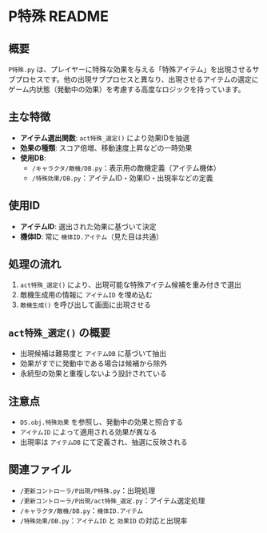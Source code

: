 # P特殊 README

## 概要
`P特殊.py` は、プレイヤーに特殊な効果を与える「特殊アイテム」を出現させるサブプロセスです。他の出現サブプロセスと異なり、出現させるアイテムの選定にゲーム内状態（発動中の効果）を考慮する高度なロジックを持っています。

## 主な特徴
- **アイテム選出関数**: `act特殊_選定()` により効果IDを抽選
- **効果の種類**: スコア倍増、移動速度上昇などの一時効果
- **使用DB**:
  - `/キャラクタ/敵機/DB.py`：表示用の敵機定義（アイテム機体）
  - `/特殊効果/DB.py`：アイテムID・効果ID・出現率などの定義

## 使用ID
- **アイテムID**: 選出された効果に基づいて決定
- **機体ID**: 常に `機体ID.アイテム`（見た目は共通）

## 処理の流れ
1. `act特殊_選定()` により、出現可能な特殊アイテム候補を重み付きで選出
2. 敵機生成用の情報に `アイテムID` を埋め込む
3. `敵機生成()` を呼び出して画面に出現させる

## `act特殊_選定()` の概要
- 出現候補は難易度と `アイテムDB` に基づいて抽出
- 効果がすでに発動中である場合は候補から除外
- 永続型の効果と重複しないよう設計されている

## 注意点
- `DS.obj.特殊効果` を参照し、発動中の効果と照合する
- `アイテムID` によって適用される効果が異なる
- 出現率は `アイテムDB` にて定義され、抽選に反映される

## 関連ファイル
- `/更新コントローラ/P出現/P特殊.py`：出現処理
- `/更新コントローラ/P出現/act特殊_選定.py`：アイテム選定処理
- `/キャラクタ/敵機/DB.py`：`機体ID.アイテム`
- `/特殊効果/DB.py`：`アイテムID` と `効果ID` の対応と出現率
